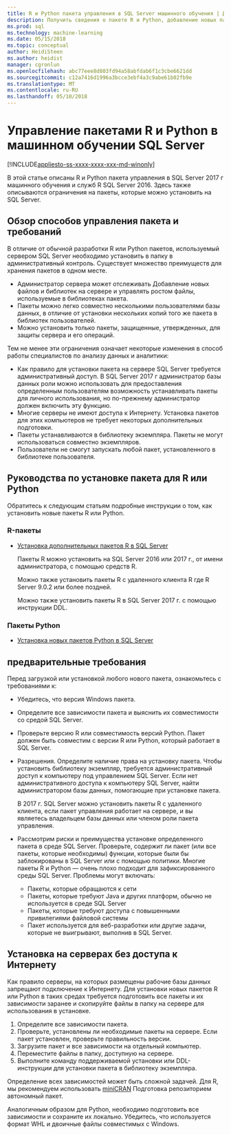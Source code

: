 ```yaml
---
title: R и Python пакета управления в SQL Server машинного обучения | Документы Microsoft
description: Получить сведения о пакете R и Python, добавление новых пакетов и разрешите клиентский доступ настроен для машинного обучения экземпляра SQL Server.
ms.prod: sql
ms.technology: machine-learning
ms.date: 05/15/2018
ms.topic: conceptual
author: HeidiSteen
ms.author: heidist
manager: cgronlun
ms.openlocfilehash: abc77eee8d803fd94a58abfdab6f1c3cbe6621dd
ms.sourcegitcommit: c12a7416d1996a3bcce3ebf4a3c9abe61b02fb9e
ms.translationtype: MT
ms.contentlocale: ru-RU
ms.lasthandoff: 05/10/2018
---
```

# <a name="r-and-python-package-management-in-sql-server-machine-learning"></a>Управление пакетами R и Python в машинном обучении SQL Server
[!INCLUDE[appliesto-ss-xxxx-xxxx-xxx-md-winonly](../../includes/appliesto-ss-xxxx-xxxx-xxx-md-winonly.md)]

В этой статье описаны R и Python пакета управления в SQL Server 2017 г машинного обучения и служб R SQL Server 2016. Здесь также описываются ограничения на пакеты, которые можно установить на SQL Server.

## <a name="overview-of-package-management-methods-and-requirements"></a>Обзор способов управления пакета и требований

В отличие от обычной разработки R или Python пакетов, используемый сервером SQL Server необходимо установить в папку в административный контроль. Существует множество преимуществ для хранения пакетов в одном месте.

+ Администратор сервера может отслеживать Добавление новых файлов и библиотек на сервере и управлять ростом файлы, используемые в библиотеках пакета. 
+ Пакеты можно легко совместно несколькими пользователями базы данных, в отличие от установки нескольких копий того же пакета в библиотек пользователей.
+ Можно установить только пакеты, защищенные, утвержденных, для защиты сервера и его операций.

Тем не менее эти ограничения означает некоторые изменения в способ работы специалистов по анализу данных и аналитики:

+ Как правило для установки пакета на сервере SQL Server требуется административный доступ. В SQL Server 2017 г администратор базы данных роли можно использовать для предоставления определенным пользователям возможность устанавливать пакеты для личного использования, но по-прежнему администратор должен включить эту функцию.
+ Многие серверы не имеют доступа к Интернету. Установка пакетов для этих компьютеров не требует некоторых дополнительных подготовки.
+ Пакеты устанавливаются в библиотеку экземпляра. Пакеты не могут использоваться совместно экземпляров.
+ Пользователи не смогут запускать любой пакет, установленного в библиотеке пользователя.

## <a name="package-installation-guides-for-r-or-python"></a>Руководства по установке пакета для R или Python

Обратитесь к следующим статьям подробные инструкции о том, как установить новые пакеты R или Python. 

### <a name="r-packages"></a>R-пакеты

+ [Установка дополнительных пакетов R в SQL Server](install-additional-r-packages-on-sql-server.md)

    Пакеты R можно установить на SQL Server 2016 или 2017 г., от имени администратора, с помощью средств R.

    Можно также установить пакеты R с удаленного клиента R где R Server 9.0.2 или более поздней.

    Можно также установить пакеты R в SQL Server 2017 г. с помощью инструкции DDL.

### <a name="python-packages"></a>Пакеты Python

+ [Установка новых пакетов Python в SQL Server](../python/install-additional-python-packages-on-sql-server.md)

## <a name="prerequisites"></a>предварительные требования

Перед загрузкой или установкой любого нового пакета, ознакомьтесь с требованиями к:

+ Убедитесь, что версия Windows пакета.

+ Определите все зависимости пакета и выяснить их совместимости со средой SQL Server.

+ Проверьте версию R или совместимость версий Python. Пакет должен быть совместим с версии R или Python, который работает в SQL Server.

+ Разрешения. Определите наличие права на установку пакета. Чтобы установить библиотеку экземпляр, требуется административный доступ к компьютеру под управлением SQL Server. Если нет административного доступа к компьютеру SQL Server, найти администратором базы данных, помогающие при установке пакета.

    В 2017 г. SQL Server можно установить пакеты R с удаленного клиента, если пакет управления работает на сервере, и вы являетесь владельцем базы данных или членом роли пакета управления.

+ Рассмотрим риски и преимущества установке определенного пакета в среде SQL Server. Проверьте, содержит ли пакет (или все пакеты, которые необходимы) функции, которые были бы заблокированы в SQL Server или с помощью политики. Многие пакеты R и Python — очень плохо подходит для зафиксированного среды SQL Server. Проблемы могут включать:

    - Пакеты, которые обращаются к сети
    - Пакеты, которые требуют Java и других платформ, обычно не используется в среде SQL Server
    - Пакеты, которые требуют доступа с повышенными привилегиями файловой системы
    - Пакет используется для веб-разработки или другие задачи, которые не выигрывают, выполнив в SQL Server.

## <a name="installation-on-servers-with-no-internet-access"></a>Установка на серверах без доступа к Интернету

Как правило серверы, на которых размещены рабочие базы данных запрещают подключение к Интернету. Для установки новых пакетов R или Python в таких средах требуется подготовить все пакеты и их зависимости заранее и скопируйте файлы в папку на сервере для использования в установке.

1. Определите все зависимости пакета. 
2. Проверьте, установлены ли необходимые пакеты на сервере. Если пакет установлен, проверьте правильность версии.
3. Загрузите пакет и все зависимости на отдельный компьютер.
4. Переместите файлы в папку, доступную на сервере.
5. Выполните команду поддерживаемой установки или DDL-инструкции для установки пакета в библиотеку экземпляра.

Определение всех зависимостей может быть сложной задачей. Для R, мы рекомендуем использовать [miniCRAN](create-a-local-package-repository-using-minicran.md) Подготовка репозиторием автономный пакет.

Аналогичным образом для Python, необходимо подготовить все зависимости и сохраните их локально. Убедитесь, что используется формат WHL и двоичные файлы совместимых с Windows.
